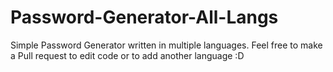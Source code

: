# Password-Generator-All-Langs
 Simple Password Generator written in multiple languages. Feel free to make a Pull request to edit code or to add another language :D
